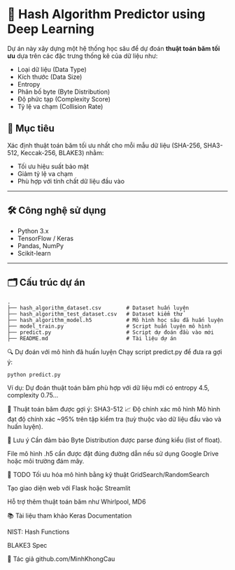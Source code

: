 # 🧠 Hash Algorithm Predictor using Deep Learning

Dự án này xây dựng một hệ thống học sâu để dự đoán **thuật toán băm tối ưu** dựa trên các đặc trưng thống kê của dữ liệu như:
- Loại dữ liệu (Data Type)
- Kích thước (Data Size)
- Entropy
- Phân bố byte (Byte Distribution)
- Độ phức tạp (Complexity Score)
- Tỷ lệ va chạm (Collision Rate)

## 🚀 Mục tiêu
Xác định thuật toán băm tối ưu nhất cho mỗi mẫu dữ liệu (SHA-256, SHA3-512, Keccak-256, BLAKE3) nhằm:
- Tối ưu hiệu suất bảo mật
- Giảm tỷ lệ va chạm
- Phù hợp với tính chất dữ liệu đầu vào

---

## 🛠️ Công nghệ sử dụng
- Python 3.x
- TensorFlow / Keras
- Pandas, NumPy
- Scikit-learn

---

## 🗂 Cấu trúc dự án
```
.
├── hash_algorithm_dataset.csv        # Dataset huấn luyện
├── hash_algorithm_test_dataset.csv   # Dataset kiểm thử
├── hash_algorithm_model.h5           # Mô hình học sâu đã huấn luyện
├── model_train.py                    # Script huấn luyện mô hình
├── predict.py                        # Script dự đoán đầu vào mới
├── README.md                         # Tài liệu dự án
```
🔍 Dự đoán với mô hình đã huấn luyện
Chạy script predict.py để đưa ra gợi ý:


```
python predict.py
```

Ví dụ: Dự đoán thuật toán băm phù hợp với dữ liệu mới có entropy 4.5, complexity 0.75...

🔹 Thuật toán băm được gợi ý: SHA3-512
📈 Độ chính xác mô hình
Mô hình đạt độ chính xác ~95% trên tập kiểm tra (tuỳ thuộc vào dữ liệu đầu vào và huấn luyện).

💾 Lưu ý
Cần đảm bảo Byte Distribution được parse đúng kiểu (list of float).

File mô hình .h5 cần được đặt đúng đường dẫn nếu sử dụng Google Drive hoặc môi trường đám mây.

📌 TODO
 Tối ưu hóa mô hình bằng kỹ thuật GridSearch/RandomSearch

 Tạo giao diện web với Flask hoặc Streamlit

 Hỗ trợ thêm thuật toán băm như Whirlpool, MD6

📚 Tài liệu tham khảo
Keras Documentation

NIST: Hash Functions

BLAKE3 Spec

👤 Tác giả
github.com/MinhKhongCau